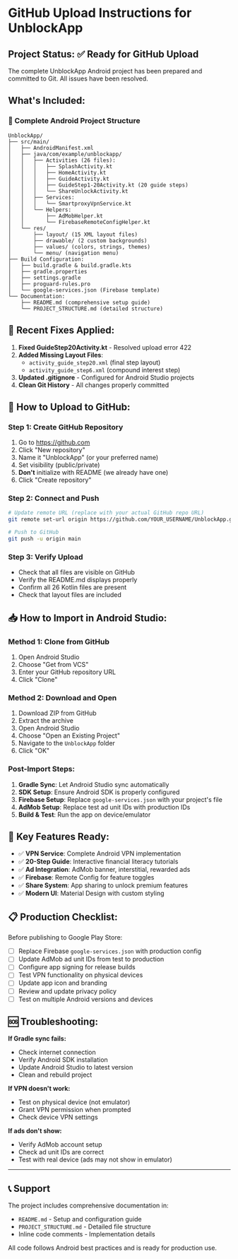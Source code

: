 # GitHub Upload Instructions for UnblockApp

## Project Status: ✅ Ready for GitHub Upload

The complete UnblockApp Android project has been prepared and committed to Git. All issues have been resolved.

## What's Included:

### 📱 Complete Android Project Structure
```
UnblockApp/
├── src/main/
│   ├── AndroidManifest.xml
│   ├── java/com/example/unblockapp/
│   │   ├── Activities (26 files):
│   │   │   ├── SplashActivity.kt
│   │   │   ├── HomeActivity.kt
│   │   │   ├── GuideActivity.kt
│   │   │   ├── GuideStep1-20Activity.kt (20 guide steps)
│   │   │   └── ShareUnlockActivity.kt
│   │   ├── Services:
│   │   │   └── SmartproxyVpnService.kt
│   │   └── Helpers:
│   │       ├── AdMobHelper.kt
│   │       └── FirebaseRemoteConfigHelper.kt
│   └── res/
│       ├── layout/ (15 XML layout files)
│       ├── drawable/ (2 custom backgrounds)
│       ├── values/ (colors, strings, themes)
│       └── menu/ (navigation menu)
├── Build Configuration:
│   ├── build.gradle & build.gradle.kts
│   ├── gradle.properties
│   ├── settings.gradle
│   ├── proguard-rules.pro
│   └── google-services.json (Firebase template)
└── Documentation:
    ├── README.md (comprehensive setup guide)
    └── PROJECT_STRUCTURE.md (detailed structure)
```

## 🔧 Recent Fixes Applied:

1. **Fixed GuideStep20Activity.kt** - Resolved upload error 422
2. **Added Missing Layout Files**:
   - `activity_guide_step20.xml` (final step layout)
   - `activity_guide_step6.xml` (compound interest step)
3. **Updated .gitignore** - Configured for Android Studio projects
4. **Clean Git History** - All changes properly committed

## 🚀 How to Upload to GitHub:

### Step 1: Create GitHub Repository
1. Go to https://github.com
2. Click "New repository"
3. Name it "UnblockApp" (or your preferred name)
4. Set visibility (public/private)
5. **Don't** initialize with README (we already have one)
6. Click "Create repository"

### Step 2: Connect and Push
```bash
# Update remote URL (replace with your actual GitHub repo URL)
git remote set-url origin https://github.com/YOUR_USERNAME/UnblockApp.git

# Push to GitHub
git push -u origin main
```

### Step 3: Verify Upload
- Check that all files are visible on GitHub
- Verify the README.md displays properly
- Confirm all 26 Kotlin files are present
- Check that layout files are included

## 📥 How to Import in Android Studio:

### Method 1: Clone from GitHub
1. Open Android Studio
2. Choose "Get from VCS"
3. Enter your GitHub repository URL
4. Click "Clone"

### Method 2: Download and Open
1. Download ZIP from GitHub
2. Extract the archive
3. Open Android Studio
4. Choose "Open an Existing Project"
5. Navigate to the `UnblockApp` folder
6. Click "OK"

### Post-Import Steps:
1. **Gradle Sync**: Let Android Studio sync automatically
2. **SDK Setup**: Ensure Android SDK is properly configured
3. **Firebase Setup**: Replace `google-services.json` with your project's file
4. **AdMob Setup**: Replace test ad unit IDs with production IDs
5. **Build & Test**: Run the app on device/emulator

## 🎯 Key Features Ready:

- ✅ **VPN Service**: Complete Android VPN implementation
- ✅ **20-Step Guide**: Interactive financial literacy tutorials
- ✅ **Ad Integration**: AdMob banner, interstitial, rewarded ads
- ✅ **Firebase**: Remote Config for feature toggles
- ✅ **Share System**: App sharing to unlock premium features
- ✅ **Modern UI**: Material Design with custom styling

## 📋 Production Checklist:

Before publishing to Google Play Store:

- [ ] Replace Firebase `google-services.json` with production config
- [ ] Update AdMob ad unit IDs from test to production
- [ ] Configure app signing for release builds
- [ ] Test VPN functionality on physical devices
- [ ] Update app icon and branding
- [ ] Review and update privacy policy
- [ ] Test on multiple Android versions and devices

## 🆘 Troubleshooting:

**If Gradle sync fails:**
- Check internet connection
- Verify Android SDK installation
- Update Android Studio to latest version
- Clean and rebuild project

**If VPN doesn't work:**
- Test on physical device (not emulator)
- Grant VPN permission when prompted
- Check device VPN settings

**If ads don't show:**
- Verify AdMob account setup
- Check ad unit IDs are correct
- Test with real device (ads may not show in emulator)

---

## 📞 Support

The project includes comprehensive documentation in:
- `README.md` - Setup and configuration guide
- `PROJECT_STRUCTURE.md` - Detailed file structure
- Inline code comments - Implementation details

All code follows Android best practices and is ready for production use.

